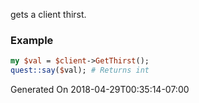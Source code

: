 gets a client thirst.
### Example

```perl
my $val = $client->GetThirst();
quest::say($val); # Returns int
```


Generated On 2018-04-29T00:35:14-07:00